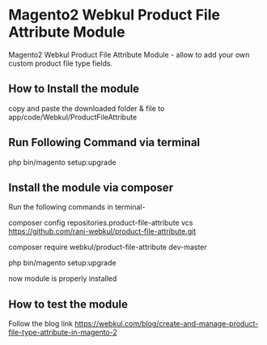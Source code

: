 # Magento2 Webkul Product File Attribute Module

Magento2 Webkul Product File Attribute Module - allow to add your own custom product file type fields.

How to Install the module 
--------------------------
copy and paste the downloaded folder & file to app/code/Webkul/ProductFileAttribute

Run Following Command via terminal
-----------------------------------
php bin/magento setup:upgrade

Install the module via composer
--------------------------
Run the following commands in terminal-

composer config repositories.product-file-attribute vcs https://github.com/rani-webkul/product-file-attribute.git

composer require webkul/product-file-attribute dev-master

php bin/magento setup:upgrade

now module is properly installed

How to test the module
--------------------------
Follow the blog link https://webkul.com/blog/create-and-manage-product-file-type-attribute-in-magento-2